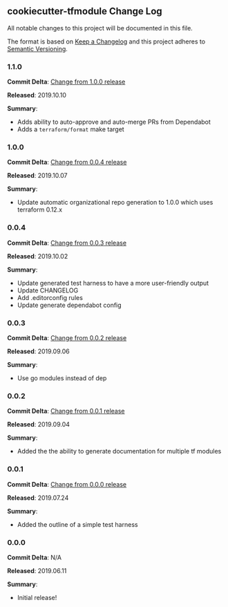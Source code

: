 ## cookiecutter-tfmodule Change Log

All notable changes to this project will be documented in this file.

The format is based on [Keep a Changelog](http://keepachangelog.com/) and this project adheres to [Semantic Versioning](http://semver.org/).

### 1.1.0

**Commit Delta**: [Change from 1.0.0 release](https://github.com/plus3it/cookiecutter-tfmodule/compare/1.0.0...1.1.0)

**Released**: 2019.10.10

**Summary**:

*   Adds ability to auto-approve and auto-merge PRs from Dependabot
*   Adds a `terraform/format` make target

### 1.0.0

**Commit Delta**: [Change from 0.0.4 release](https://github.com/plus3it/cookiecutter-tfmodule/compare/0.0.4...1.0.0)

**Released**: 2019.10.07

**Summary**:

*   Update automatic organizational repo generation to 1.0.0 which uses terraform 0.12.x

### 0.0.4

**Commit Delta**: [Change from 0.0.3 release](https://github.com/plus3it/cookiecutter-tfmodule/compare/0.0.3...0.0.4)

**Released**: 2019.10.02

**Summary**:

*   Update generated test harness to have a more user-friendly output
*   Update CHANGELOG
*   Add .editorconfig rules
*   Update generate dependabot config

### 0.0.3

**Commit Delta**: [Change from 0.0.2 release](https://github.com/plus3it/cookiecutter-tfmodule/compare/0.0.2...0.0.3)

**Released**: 2019.09.06

**Summary**:

*   Use go modules instead of dep

### 0.0.2

**Commit Delta**: [Change from 0.0.1 release](https://github.com/plus3it/cookiecutter-tfmodule/compare/0.0.1...0.0.2)

**Released**: 2019.09.04

**Summary**:

*   Added the the ability to generate documentation for multiple tf modules

### 0.0.1

**Commit Delta**: [Change from 0.0.0 release](https://github.com/plus3it/cookiecutter-tfmodule/compare/0.0.0...0.0.1)

**Released**: 2019.07.24

**Summary**:

*   Added the outline of a simple test harness

### 0.0.0

**Commit Delta**: N/A

**Released**: 2019.06.11

**Summary**:

*   Initial release!
